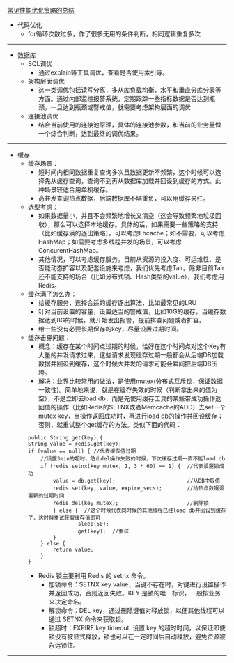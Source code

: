 [常见性能优化策略的总结](https://tech.meituan.com/2016/12/02/performance-tunning.html)
+ 代码优化
  + for循环次数过多，作了很多无用的条件判断，相同逻辑重复多次
----------------------------------------
+ 数据库
  + SQL调优
    + 通过explain等工具调优，查看是否使用索引等。
  + 架构层面调优
    + 这一类调优包括读写分离，多从库负载均衡，水平和垂直分库分表等方面。通过内部监控报警系统，定期跟踪一些指标数据是否达到瓶颈，一旦达到瓶颈或警戒值，就需要考虑架构层面的调优
  + 连接池调优
    + 结合当前使用的连接池原理，具体的连接池参数，和当前的业务量做一个综合判断，达到最终的调优结果。
----------------------------------------
+ 缓存
  + 缓存场景：
    + 短时间内相同数据重复查询多次且数据更新不频繁，这个时候可以选择先从缓存查询，查询不到再从数据库加载并回设到缓存的方式。此种场景较适合用单机缓存。
    + 高并发查询热点数据，后端数据库不堪重负，可以用缓存来扛。
  + 选型考虑：
    + 如果数据量小，并且不会频繁地增长又清空（这会导致频繁地垃圾回收），那么可以选择本地缓存。具体的话，如果需要一些策略的支持（比如缓存满的逐出策略），可以考虑Ehcache；如不需要，可以考虑HashMap；如需要考虑多线程并发的场景，可以考虑ConcurentHashMap。
    + 其他情况，可以考虑缓存服务。目前从资源的投入度、可运维性、是否能动态扩容以及配套设施来考虑，我们优先考虑Tair。除非目前Tair还不能支持的场合（比如分布式锁、Hash类型的value），我们考虑用Redis。
  + 缓存满了怎么办：
    + 给缓存服务，选择合适的缓存逐出算法，比如最常见的LRU
    + 针对当前设置的容量，设置适当的警戒值，比如10G的缓存，当缓存数据达到8G的时候，就开始发出报警，提前排查问题或者扩容。
    + 给一些没有必要长期保存的key，尽量设置过期时间。
  + 缓存击穿问题：
    + 概念：缓存在某个时间点过期的时候，恰好在这个时间点对这个Key有大量的并发请求过来，这些请求发现缓存过期一般都会从后端DB加载数据并回设到缓存，这个时候大并发的请求可能会瞬间把后端DB压垮。
    + 解决：业界比较常用的做法，是使用mutex(分布式互斥锁，保证数据一致性)。简单地来说，就是在缓存失效的时候（判断拿出来的值为空），不是立即去load db，而是先使用缓存工具的某些带成功操作返回值的操作（比如Redis的SETNX或者Memcache的ADD）去set一个mutex key，当操作返回成功时，再进行load db的操作并回设缓存；否则，就重试整个get缓存的方法。类似下面的代码：
    ```
    public String get(key) {
    String value = redis.get(key);
    if (value == null) { //代表缓存值过期
        //设置3min的超时，防止del操作失败的时候，下次缓存过期一直不能load db
        if (redis.setnx(key_mutex, 1, 3 * 60) == 1) {  //代表设置锁成功
            value = db.get(key);                       //从DB中取值
            redis.set(key, value, expire_secs);        //给热点数据设置新的过期时间
            redis.del(key_mutex);                      //删除锁
            } else {  //这个时候代表同时候的其他线程已经load db并回设到缓存了，这时候重试获取缓存值即可
                    sleep(50);
                    get(key);  //重试
            }
        } else {
            return value;      
        }
    }
    ```
    + Redis 锁主要利用 Redis 的 setnx 命令。
      + 加锁命令：SETNX key value，当键不存在时，对键进行设置操作并返回成功，否则返回失败。KEY 是锁的唯一标识，一般按业务来决定命名。
      + 解锁命令：DEL key，通过删除键值对释放锁，以便其他线程可以通过 SETNX 命令来获取锁。
      + 锁超时：EXPIRE key timeout, 设置 key 的超时时间，以保证即使锁没有被显式释放，锁也可以在一定时间后自动释放，避免资源被永远锁住。
----------------------------------------
